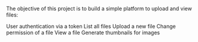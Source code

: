 The objective of this project is to build a simple platform to upload and view files:

User authentication via a token
List all files
Upload a new file
Change permission of a file
View a file
Generate thumbnails for images
